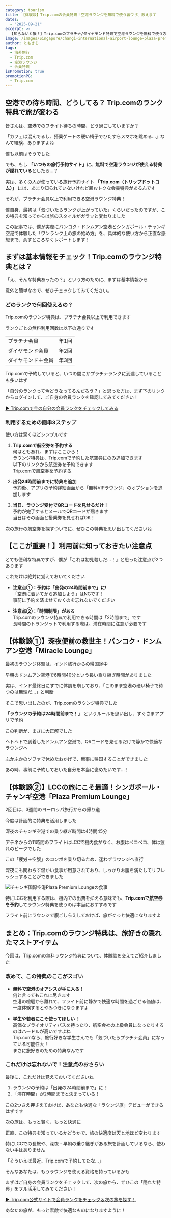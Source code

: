 ```yaml
---
category: tourism
title: 【体験談】Trip.comの会員特典！空港ラウンジを無料で使う裏ワザ、教えます
dates:
  - "2025-09-21"
excerpt: >-
  【知らないと損！】Trip.comのプラチナ/ダイヤモンド特典で空港ラウンジを無料で使う方法を、ドンムアン・チャンギ空港での感動体験と共に紹介。予約のコツやLCC利用時の賢い活用術も解説します。学生や若者必見！あなたの旅をアップグレードする、知る人ぞ知る裏ワザです。
image: /images/Singapore/changi-international-airport-lounge-plaza-premium-lounge.jpg
author: ともきち
tags:
  - 海外旅行
  - Trip.com
  - 空港ラウンジ
  - 会員特典
isPromotion: true
promotionPG:
  - Trip.com
---
```


## 空港での待ち時間、どうしてる？ Trip.comのランク特典で旅が変わる

皆さんは、空港でのフライト待ちの時間、どう過ごしていますか？

「カフェは混んでるし、搭乗ゲートの硬い椅子でひたすらスマホを眺める…」なんて経験、ありますよね

僕も以前はそうでした

でも、もし **「いつもの旅行予約サイト」に、無料で空港ラウンジが使える特典が隠れている**としたら…？

実は、多くの人が使っている旅行予約サイト **「Trip.com（トリップドットコム）」** には、あまり知られていないけれど超おトクな会員特典があるんです

それが、プラチナ会員以上で利用できる空港ラウンジ特典！

僕自身、最初は「気づいたらランクが上がっていた」くらいだったのですが、この特典を知ってからは旅のスタイルがガラッと変わりました

この記事では、僕が実際にバンコク・ドンムアン空港とシンガポール・チャンギ空港で体験した「ワンランク上の旅の始め方」を、具体的な使い方から正直な感想まで、余すところなくレポートします！

## まずは基本情報をチェック！Trip.comのラウンジ特典とは？

「え、そんな特典あったの？」という方のために、まずは基本情報から

意外と簡単なので、ぜひチェックしてみてください。

### どのランクで何回使えるの？

Trip.comのラウンジ特典は、プラチナ会員以上で利用できます

ランクごとの無料利用回数は以下の通りです

|                    |       |
| ------------------ | ----- |
| プラチナ会員       | 年1回 |
| ダイヤモンド会員   | 年2回 |
| ダイヤモンド＋会員 | 年3回 |

Trip.comで予約していると、いつの間にかプラチナランクに到達していることも多いはず

「自分のランクって今どうなってるんだろう？」と思った方は、まず下のリンクからログインして、ご自身の会員ランクを確認してみてください！

[▶ Trip.comで今の自分の会員ランクをチェックしてみる](https://jp.trip.com/customer/loyalty?Allianceid=7063246&SID=258431426&trip_sub1=&trip_sub3=D5493833)

### 利用するための簡単3ステップ

使い方は驚くほどシンプルです

1. **Trip.comで航空券を予約する**  
   何はともあれ、まずはここから！  
   ラウンジ特典は、Trip.comで予約した航空券にのみ追加できます  
   以下のリンクから航空券を予約できます  
   [Trip.comで航空券を予約する](https://jp.trip.com/flights/welcome/?to=home&Allianceid=7063246&SID=258431426&trip_sub1=&trip_sub3=D5493749)

2. **出発24時間前までに特典を追加**  
   予約後、アプリの予約詳細画面から「無料VIPラウンジ」のオプションを追加します

3. **当日、ラウンジ受付でQRコードを見せるだけ！**  
   予約が完了するとメールでQRコードが届きます  
   当日はその画面と搭乗券を見せればOK！

次の旅行の航空券を探すついでに、ぜひこの特典を思い出してくださいね

## 【ここが重要！】利用前に知っておきたい注意点

とても便利な特典ですが、僕が「これは初見殺しだ…！」と思った注意点が2つあります

これだけは絶対に覚えておいてください

- **注意点①：予約は「出発の24時間前まで」に!**  
  「空港に着いてから追加しよう」はNGです！  
  事前に予約を済ませておくのを忘れないでください

- **注意点②：「時間制限」がある**  
  Trip.comのラウンジ特典で利用できる時間は「2時間まで」です  
  長時間のトランジットで利用する際は、滞在時間に注意が必要です

## 【体験談①】深夜便前の救世主！バンコク・ドンムアン空港「Miracle Lounge」

最初のラウンジ体験は、インド旅行からの帰国途中

早朝のドンムアン空港で6時間40分という長い乗り継ぎ時間がありました

実は、インド最終日にすでに体調を崩しており、「このまま空港の硬い椅子で待つのは無理だ…」と判断

そこで思い出したのが、Trip.comのラウンジ特典でした

**「ラウンジの予約は24時間前まで！」** というルールを思い出し、すぐさまアプリで予約

この判断が、まさに大正解でした

ヘトヘトで到着したドンムアン空港で、QRコードを見せるだけで静かで快適なラウンジへ

ふかふかのソファで休めたおかげで、無事に帰国することができました

あの時、事前に予約しておいた自分を本当に褒めたいです…！

## 【体験談②】LCCの旅にこそ最適！シンガポール・チャンギ空港「Plaza Premium Lounge」

2回目は、3週間のヨーロッパ旅行からの帰り道

今度は計画的に特典を活用しました

深夜のチャンギ空港での乗り継ぎ時間は4時間45分

アテネからの11時間のフライトはLCCで機内食がなく、お腹はペコペコ、体は疲れのピークでした

この「疲労＋空腹」のコンボを乗り切るため、迷わずラウンジへ直行

深夜にも関わらず温かい食事が用意されており、しっかりお腹を満たしてリフレッシュすることができました

![チャンギ国際空港Plaza Premium Loungeの食事](/images/Singapore/changi-international-airport-lounge-plaza-premium-lounge-meal.jpg)

特にLCCを利用する際は、機内での出費を抑える意味でも、**Trip.comで航空券を予約**してラウンジ特典を使うのは本当におすすめです

フライト前にラウンジで腹ごしらえしておけば、旅がぐっと快適になりますよ

## まとめ：Trip.comのラウンジ特典は、旅好きの隠れたマストアイテム

今回は、Trip.comの無料ラウンジ特典について、体験談を交えてご紹介しました

### 改めて、この特典のここがスゴい

- **無料で空港のオアシスが手に入る！**  
  何と言ってもこれに尽きます  
  空港の喧騒から離れて、フライト前に静かで快適な時間を過ごせる価値は、一度体験するとやみつきになりますよ

- **学生や若者にこそ使ってほしい！**  
  高価なプライオリティパスを持ったり、航空会社の上級会員になったりするのはハードルが高いですよね  
  Trip.comなら、旅行好きな学生さんでも「気づいたらプラチナ会員」になっている可能性大！  
  まさに旅好きのための特典なんです

### これだけは忘れないで！注意点のおさらい

最後に、これだけは覚えておいてくださいね

1. ラウンジの予約は「出発の24時間前まで」に！
2. 「滞在時間」が2時間までと決まっている！

この2つさえ押さえておけば、あなたも快適な「ラウンジ旅」デビューができるはずです

次の旅は、もっと賢く、もっと快適に

正直、この特典を知っているかどうかで、旅の快適度は天と地ほど変わります

特にLCCでの長旅や、深夜・早朝の乗り継ぎがある旅を計画しているなら、使わない手はありません

「そういえば最近、Trip.comで予約してたな…」

そんなあなたは、もうラウンジを使える資格を持っているかも

まずはご自身の会員ランクをチェックして、次の旅から、ぜひこの「隠れた特典」をフル活用してみてください！

[▶ Trip.com公式サイトで会員ランクをチェック＆次の旅を探す！](https://jp.trip.com/?Allianceid=7063246&SID=258431426&trip_sub1=&trip_sub3=D5380496)

あなたの旅が、もっと素敵で快適なものになりますように！
